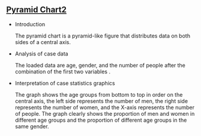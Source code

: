 ## [Pyramid Chart2](/basic/pyramid-chart2)

- Introduction

  The pyramid chart is a pyramid-like figure that distributes data on both sides of a central axis.

- Analysis of case data

  The loaded data are age, gender, and the number of people after the combination of the first two variables .

- Interpretation of case statistics graphics

  The graph shows the age groups from bottom to top in order on the central axis, the left side represents the number of
  men, the right side represents the number of women, and the X-axis represents the number of people. The graph clearly
  shows the proportion of men and women in different age groups and the proportion of different age groups in the same
  gender.
